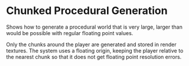 # Chunked Procedural Generation
Shows how to generate a procedural world that is very large, larger than would be possible with regular floating point values.

Only the chunks around the player are generated and stored in render textures.
The system uses a floating origin, keeping the player relative to the nearest chunk so that it does not get floating point resolution errors.